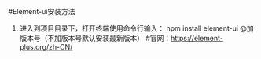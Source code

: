 #Element-ui安装方法
1. 进入到项目目录下，打开终端使用命令行输入：
npm install element-ui @加版本号（不加版本号默认安装最新版本） 
#官网：https://element-plus.org/zh-CN/